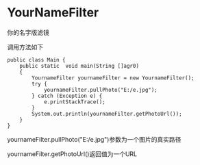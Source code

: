 # YourNameFilter
你的名字版滤镜

调用方法如下
```
public class Main {
    public static  void main(String []agr0)   
    {   
        YournameFilter yournameFilter = new YournameFilter();        
        try {        
            yournameFilter.pullPhoto("E:/e.jpg");            
        } catch (Exception e) {        
            e.printStackTrace();           
        }       
        System.out.println(yournameFilter.getPhotoUrl());        
    }   
}
```
yournameFilter.pullPhoto("E:/e.jpg")参数为一个图片的真实路径

yournameFilter.getPhotoUrl()返回值为一个URL

